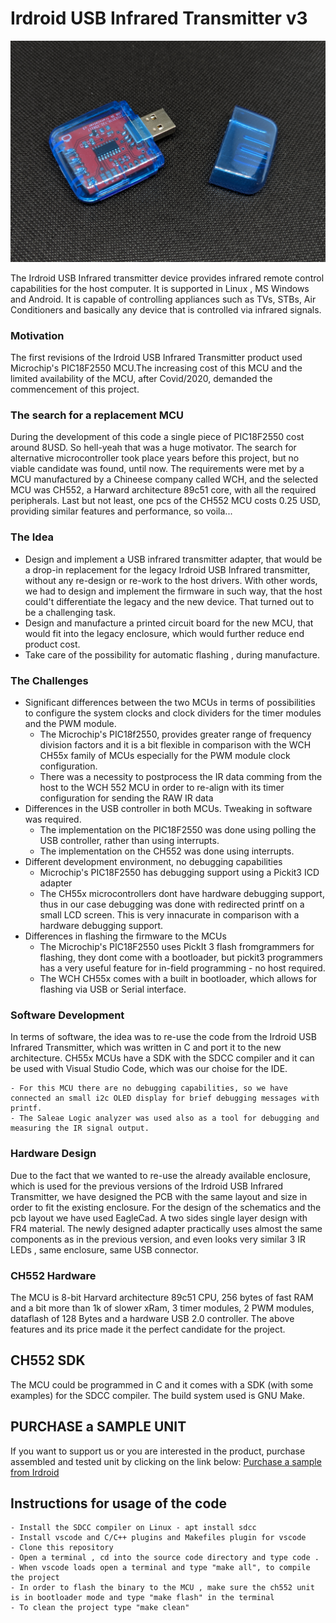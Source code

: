 # Irdroid USB Infrared Transmitter v3

![USB Infrared Transmitter v3](https://raw.githubusercontent.com/Irdroid/USB-Infrared-Transmitter-v3/refs/heads/master/Hardware/Pictures/black3%20(Medium).png)

The Irdroid USB Infrared transmitter device provides infrared remote control capabilities for the host computer. It is supported in Linux , MS Windows and Android. It is capable of controlling appliances such as TVs, STBs, Air Conditioners and basically any device that is controlled via infrared signals.
### Motivation
The first revisions of the Irdroid USB Infrared Transmitter product used Microchip's PIC18F2550 MCU.The increasing cost of this MCU and the limited availability of the MCU, after Covid/2020, demanded the commencement of this project.

### The search for a replacement MCU
During the development of this code a single piece of PIC18F2550 cost around 8USD. So hell-yeah that was a huge motivator.
The search for alternative microcontroller took place years before this project, but no viable candidate was found, until now. The requirements were met by a MCU manufactured by a Chineese company called WCH, and the selected MCU was CH552, a Harward architecture 89c51 core, with all the required peripherals. 
Last but not least, one pcs of the CH552 MCU costs 0.25 USD, providing similar features and performance, so voila...

### The Idea
- Design and implement a USB infrared transmitter adapter, that would be a drop-in replacement for the legacy Irdroid USB Infrared transmitter, without any re-design or re-work to the host drivers. With other words, we had to design and implement the firmware in such way, that the host could't differentiate the legacy and the new device. That turned out to be a challenging task. 
- Design and manufacture a printed circuit board for the new MCU, that would fit into the legacy enclosure, which would further reduce end product cost.
- Take care of the possibility for automatic flashing , during manufacture.
### The Challenges

- Significant differences between the two MCUs in terms of possibilities to configure the system clocks and clock dividers for the timer modules and the PWM module.
    - The Microchip's PIC18f2550, provides greater range of frequency division factors and it is a bit flexible in comparison with the WCH CH55x family of MCUs especially for the PWM module clock configuration.
    - There was a necessity to postprocess the IR data comming from the host to the WCH 552 MCU in order to re-align with its timer configuration for sending the RAW IR data
- Differences in the USB controller in both MCUs. Tweaking in software was required.
    - The implementation on the PIC18F2550 was done using polling the USB controller, rather than using interrupts.
    - The implementation on the CH552 was done using interrupts.
- Different development environment, no debugging capabilities
    - Microchip's PIC18F2550 has debugging support using a Pickit3 ICD adapter
    - The CH55x microcontrollers dont have hardware debugging support, thus in our case debugging was done with redirected printf on a small LCD screen. This is very innacurate in comparison with a hardware debugging support.
- Differences in flashing the firmware to the MCUs
    - The Microchip's PIC18F2550 uses PickIt 3 flash fromgrammers for flashing, they dont come with a bootloader, but pickit3 programmers has a very useful feature for in-field programming - no host required.
    - The WCH CH55x comes with a built in bootloader, which allows for flashing via USB or Serial interface.

### Software Development 

In terms of software, the idea was to re-use the code from the Irdroid USB Infrared Transmitter, which was written in C and port it to the new architecture. CH55x MCUs have a SDK with the SDCC compiler and it can be used with Visual Studio Code, which was our choise for the IDE. 

    - For this MCU there are no debugging capabilities, so we have connected an small i2c OLED display for brief debugging messages with printf.
    - The Saleae Logic analyzer was used also as a tool for debugging and measuring the IR signal output.

### Hardware Design

Due to the fact that we wanted to re-use the already available enclosure, which is used for the previous versions of the Irdroid USB Infrared Transmitter, we have designed the PCB with the same layout and size in order to fit the existing enclosure. For the design of the schematics and the pcb layout we have used EagleCad. A two sides single layer design with FR4 material. The newly designed adapter practically uses almost the same components as in the previous version, and even looks very similar 3 IR LEDs , same enclosure, same USB connector.

### CH552 Hardware
The MCU is 8-bit Harvard architecture 89c51 CPU, 256 bytes of fast RAM and a bit more
than 1k of slower xRam, 3 timer modules, 2 PWM modules, dataflash of 128 Bytes and a hardware USB 2.0 controller.
The above features and its price made it the perfect candidate for the project.

## CH552 SDK
The MCU could be programmed in C and it comes with a SDK (with some examples) for the SDCC compiler. The build system used is GNU Make.

## PURCHASE a SAMPLE UNIT
If you want to support us or you are interested in the product, purchase assembled and tested unit by clicking on the link below:
[Purchase a sample from Irdroid](https://irdroid.eu/product/usb-infrared-transmitter/)

## Instructions for usage of the code

    - Install the SDCC compiler on Linux - apt install sdcc
    - Install vscode and C/C++ plugins and Makefiles plugin for vscode
    - Clone this repository
    - Open a terminal , cd into the source code directory and type code .
    - When vscode loads open a terminal and type "make all", to compile the project
    - In order to flash the binary to the MCU , make sure the ch552 unit is in bootloader mode and type "make flash" in the terminal
    - To clean the project type "make clean"


